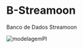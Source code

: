 # B-Streamoon
Banco de Dados Streamoon

![modelagemPI](https://github.com/PI-Streamoon/B-Streamoon/assets/125585337/292d609c-40f0-45cd-99ef-fe0b65038ce0)
